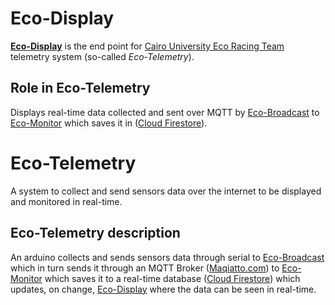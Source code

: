 # Eco-Display

**[Eco-Display](https://eco-display.netlify.app/)** is the end point for [Cairo University Eco Racing Team](https://www.facebook.com/ShellEcoMarathonCUT) telemetry system (so-called _Eco-Telemetry_).

## Role in Eco-Telemetry

Displays real-time data collected and sent over MQTT by [Eco-Broadcast](https://github.com/adhammo/eco-broadcast) to [Eco-Monitor](https://github.com/adhammo/eco-monitor) which saves it in ([Cloud Firestore](https://firebase.google.com/docs/firestore)).

# Eco-Telemetry

A system to collect and send sensors data over the internet to be displayed and monitored in real-time.

## Eco-Telemetry description

An arduino collects and sends sensors data through serial to [Eco-Broadcast](https://github.com/adhammo/eco-broadcast) which in turn sends it through an MQTT Broker ([Maqiatto.com](https://www.maqiatto.com/)) to [Eco-Monitor](https://github.com/adhammo/eco-monitor) which saves it to a real-time database ([Cloud Firestore](https://firebase.google.com/docs/firestore)) which updates, on change, [Eco-Display](https://github.com/adhammo/eco-display) where the data can be seen in real-time.
